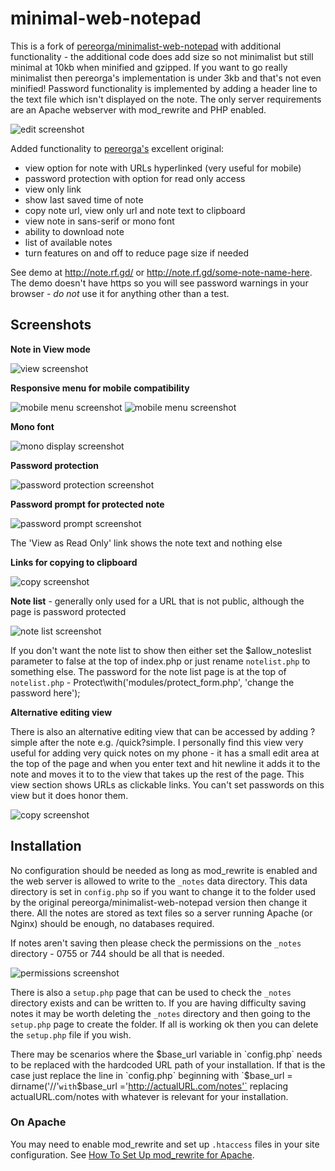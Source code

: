 
# minimal-web-notepad

This is a fork of [pereorga/minimalist-web-notepad](https://github.com/pereorga/minimalist-web-notepad) with additional functionality - the additional code does add size so not minimalist but still minimal at 10kb when minified and gzipped. If you want to go really minimalist then pereorga's implementation is under 3kb and that's not even minified! Password functionality is implemented by adding a header line to the text file which isn't displayed on the note. The only server requirements are an Apache webserver with mod_rewrite and PHP enabled.

![edit screenshot](https://raw.github.com/domOrielton/minimal-web-notepad/screenshots/mn_edit.png)

Added functionality to [pereorga's](https://github.com/pereorga/minimalist-web-notepad) excellent original:

 - view option for note with URLs hyperlinked (very useful for mobile)
 - password protection with option for read only access
 - view only link
 - show last saved time of note
 - copy note url, view only url and note text to clipboard
 - view note in sans-serif or mono font
 - ability to download note
 - list of available notes
 - turn features on and off to reduce page size if needed

See demo at http://note.rf.gd/ or http://note.rf.gd/some-note-name-here. The demo doesn't have https so you will see password warnings in your browser - *do not* use it for anything other than a test.

Screenshots
------------

**Note in View mode**

![view screenshot](https://raw.github.com/domOrielton/minimal-web-notepad/screenshots/mn_view.png)

**Responsive menu for mobile compatibility**

![mobile menu screenshot](https://raw.github.com/domOrielton/minimal-web-notepad/screenshots/mn_mobile_menu_expanded.png) ![mobile menu screenshot](https://raw.github.com/domOrielton/minimal-web-notepad/screenshots/mn_mobile_menu.png)

**Mono font**

![mono display screenshot](https://raw.github.com/domOrielton/minimal-web-notepad/screenshots/mn_mono.png)

**Password protection**

![password protection screenshot](https://raw.github.com/domOrielton/minimal-web-notepad/screenshots/mn_password.png)

**Password prompt for protected note**

![password prompt screenshot](https://raw.github.com/domOrielton/minimal-web-notepad/screenshots/mn_password_prompt.png)

The 'View as Read Only' link shows the note text and nothing else

**Links for copying to clipboard**

![copy screenshot](https://raw.github.com/domOrielton/minimal-web-notepad/screenshots/mn_copy.png)

**Note list** - generally only used for a URL that is not public, although the page is password protected

![note list screenshot](https://raw.github.com/domOrielton/minimal-web-notepad/screenshots/mn_notelist.png)

If you don't want the note list to show then either set the $allow_noteslist parameter to false at the top of index.php or just rename `notelist.php` to something else. The password for the note list page is at the top of `notelist.php` - Protect\with('modules/protect_form.php', 'change the password here');

**Alternative editing view**

There is also an alternative editing view that can be accessed by adding ?simple after the note e.g. /quick?simple. I personally find this view very useful for adding very quick notes on my phone - it has a small edit area at the top of the page and when you enter text and hit newline it adds it to the note and moves it to to the view that takes up the rest of the page. This view section shows URLs as clickable links. You can't set passwords on this view but it does honor them.

![copy screenshot](https://raw.github.com/domOrielton/minimal-web-notepad/screenshots/mn_simple.png)

Installation
------------

No configuration should be needed as long as mod_rewrite is enabled and the web server is allowed to write to the `_notes` data directory. This data directory is set in `config.php` so if you want to change it to the folder used by the original pereorga/minimalist-web-notepad version then change it there. All the notes are stored as text files so a server running Apache (or Nginx) should be enough, no databases required.

If notes aren't saving then please check the permissions on the `_notes` directory - 0755 or 744 should be all that is needed.

![permissions screenshot](https://raw.github.com/domOrielton/minimal-web-notepad/screenshots/mn_permissions.png)

There is also a `setup.php` page that can be used to check the `_notes` directory exists and can be written to. If you are having difficulty saving notes it may be worth deleting the `_notes` directory and then going to the `setup.php` page to create the folder. If all is working ok then you can delete the `setup.php` file if you wish.

There may be scenarios where the $base_url variable in `config.php` needs to be replaced with the hardcoded URL path of your installation. If that is the case just replace the line in `config.php` beginning with  `$base_url = dirname('//'` with `$base_url ='http://actualURL.com/notes'` replacing actualURL.com/notes with whatever is relevant for your installation.

### On Apache

You may need to enable mod_rewrite and set up `.htaccess` files in your site configuration.
See [How To Set Up mod_rewrite for Apache](https://www.digitalocean.com/community/tutorials/how-to-set-up-mod_rewrite-for-apache-on-ubuntu-14-04).

